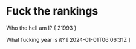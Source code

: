 # Fuck the rankings

Who the hell am I?
{ 21993 }

What fucking year is it?
[ 2024-01-01T06:06:31Z ]
